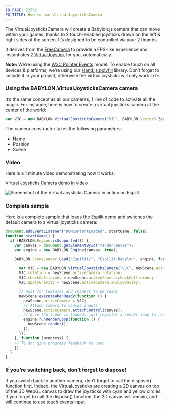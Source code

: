 ```yaml
---
ID_PAGE: 22502
PG_TITLE: How to use VirtualJoysticksCamera
---
```

The VirtualJoysticksCamera will create a Babylon.js camera that can move within your games, thanks to 2 touch-enabled joysticks drawn on the left &amp; right sides of the screen. It’s designed to be controlled via your 2 thumbs.

It derives from the [FreeCamera](https://github.com/BabylonJS/Babylon.js/blob/master/Babylon/Cameras/babylon.freeCamera.js) to provide a FPS-like experience and instantiates 2 [VirtualJoystick](http://doc.babylonjs.com/page.php?p=25064) for you, automatically.

**Note:** We’re using the [W3C Pointer Events](http://www.w3.org/TR/pointerevents/) model. To enable touch on all devices &amp; platforms, we’re using our [Hand.js polyfill](https://github.com/deltakosh/handjs/) library. Don’t forget to include it in your project, otherwise the virtual joysticks will only work in IE.

### Using the BABYLON.VirtualJoysticksCamera camera

It’s the same concept as all our cameras, 1 line of code to activate all the magic. For instance, here is how to create a virtual joysticks camera at the center of the world:

```javascript
var VJC = new BABYLON.VirtualJoysticksCamera("VJC", BABYLON.Vector3.Zero(), scene);
```

The camera constructor takes the following parameters:

- Name
- Position
- Scene

### Video

Here is a 1 minute video demonstrating how it works:

[Virtual Joysticks Camera demo in video](https://www.youtube.com/watch?v=53Piiy71lB0)

![Screenshot of the Virtual Joysticks Camera in action on Espilit](http://david.blob.core.windows.net/babylonjs/VJCBabylon.jpg)

### Complete sample

Here is a complete sample that loads the Espilit demo and switches the default camera to a virtual joysticks camera:

```javascript
document.addEventListener("DOMContentLoaded", startGame, false);
function startGame() {
  if (BABYLON.Engine.isSupported()) {
    var canvas = document.getElementById("renderCanvas");
    var engine = new BABYLON.Engine(canvas, true);

    BABYLON.SceneLoader.Load("Espilit/", "Espilit.babylon", engine, function (newScene) {

      var VJC = new BABYLON.VirtualJoysticksCamera("VJC", newScene.activeCamera.position, newScene);
      VJC.rotation = newScene.activeCamera.rotation;
      VJC.checkCollisions = newScene.activeCamera.checkCollisions;
      VJC.applyGravity = newScene.activeCamera.applyGravity;

      // Wait for textures and shaders to be ready
      newScene.executeWhenReady(function () {
        newScene.activeCamera = VJC;
        // Attach camera to canvas inputs
        newScene.activeCamera.attachControl(canvas);
        // Once the scene is loaded, just register a render loop to render it
        engine.runRenderLoop(function () {
          newScene.render();
        }),
      }),
    }, function (progress) {
    // To do: give progress feedback to user
    }),
  }
}
```

### If you’re switching back, don’t forget to dispose!

If you switch back to another camera, don’t forget to call the dispose() function first. Indeed, the VirtualJoysticks are creating a 2D canvas on top of the 3D WebGL canvas to draw the joysticks with cyan and yellow circles. If you forget to call the dispose() function, the 2D canvas will remain, and will continue to use touch events input.
